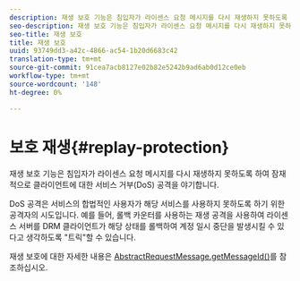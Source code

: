 ```yaml
---
description: 재생 보호 기능은 침입자가 라이센스 요청 메시지를 다시 재생하지 못하도록 하여 잠재적으로 클라이언트에 대한 서비스 거부(DoS) 공격을 야기합니다.
seo-description: 재생 보호 기능은 침입자가 라이센스 요청 메시지를 다시 재생하지 못하도록 하여 잠재적으로 클라이언트에 대한 서비스 거부(DoS) 공격을 야기합니다.
seo-title: 재생 보호
title: 재생 보호
uuid: 93749dd3-a42c-4866-ac54-1b20d6683c42
translation-type: tm+mt
source-git-commit: 91cea7acb8127e02b82e5242b9ad6ab0d12ce0eb
workflow-type: tm+mt
source-wordcount: '148'
ht-degree: 0%

---
```



# 보호 재생{#replay-protection}

재생 보호 기능은 침입자가 라이센스 요청 메시지를 다시 재생하지 못하도록 하여 잠재적으로 클라이언트에 대한 서비스 거부(DoS) 공격을 야기합니다.

DoS 공격은 서비스의 합법적인 사용자가 해당 서비스를 사용하지 못하도록 하기 위한 공격자의 시도입니다. 예를 들어, 롤백 카운터를 사용하는 재생 공격을 사용하여 라이센스 서버를 DRM 클라이언트가 해당 상태를 롤백하여 계정 일시 중단을 발생시킬 수 있다고 생각하도록 &quot;트릭&quot;할 수 있습니다.

재생 보호에 대한 자세한 내용은 [ AbstractRequestMessage.getMessageId()](https://help.adobe.com/en_US/primetime/api/drm-apis/server/javadocs-flashaccess-pro/com/adobe/flashaccess/sdk/protocol/AbstractRequestMessage.html#getMessageId())를 참조하십시오.

